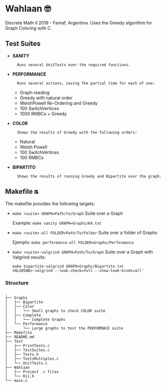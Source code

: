 # Wahlaan 🤓

Discrete Math II 2019 - Famaf, Argentina.
Uses the Greedy algorithm for Graph Coloring with C.

## Test Suites

- **SANITY**
	
        Runs several UnitTests over the required functions.
	
- **PERFORMANCE**

        Runs several actions, saving the partial time for each of one:
	- Graph reading
	- Greedy with natural order
	- WelshPowell Re-Ordering and Greedy
	- 100 SwitchVertices
	- 1000 RMBCs + Greedy

- **COLOR**

        Shows the results of Greedy with the following orders:
	
	- Natural
	- Welsh Powell
	- 100 SwitchVértices
	- 100 RMBCs

- **BIPARTITO**

        Shows the results of running Greedy and Bipartite over the graph.
	
	
## Makefile 🔛

The makefile provides the following targets:

- `make <suite> GRAPH=Path/to/Graph` Suite over a Graph

	Example: `make sanity GRAPH=Graphs/K4.txt`
	
- `make <suite>-all FOLDER=Path/To/Folder` Suite over a folder of Graphs

	Ejemplo: `make performance-all FOLDER=Graphs/Performance`
	
- `make <suite>-valgrind GRAPH=Path/To/Graph` Suite over a Graph with Valgrind results:
	
	`make bipartito-valgrind GRAPH=Graphs/Bipartito.txt VALGRIND='valgrind --leak-check=full --show-leak-kinds=all'`
	

### Structure

```
.
├── Graphs
│   ├── Bipartite
│   ├── Color
│   │   └── Small graphs to check COLOR suite
│   ├── Complete
│   │   └── Complete Graphs
│   └── Performance
│       └── Large graphs to test the PERFORMACE suite
├── Makefile
├── README.md
├── Test
│   ├── PrintTests.c
│   ├── TestSuites.c
│   ├── Tests.h
│   ├── TestsMultiples.c
│   └── UnitTests.c
├── Wahlaan
│   ├── Project .c files
│   └── Rii.h
└── main.c
```


